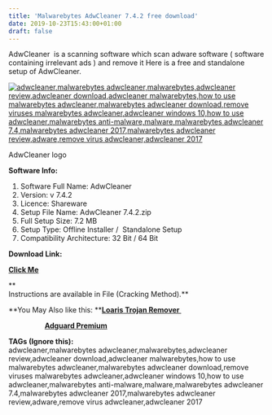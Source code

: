 ```yaml
---
title: 'Malwarebytes AdwCleaner 7.4.2 free download'
date: 2019-10-23T15:43:00+01:00
draft: false
---
```


AdwCleaner  is a scanning software which scan adware software ( software containing irrelevant ads ) and remove it Here is a free and standalone setup of AdwCleaner.  
  
  

[![adwcleaner,malwarebytes adwcleaner,malwarebytes,adwcleaner review,adwcleaner download,adwcleaner malwarebytes,how to use malwarebytes adwcleaner,malwarebytes adwcleaner download,remove viruses malwarebytes adwcleaner,adwcleaner windows 10,how to use adwcleaner,malwarebytes anti-malware,malware,malwarebytes adwcleaner 7.4,malwarebytes adwcleaner 2017,malwarebytes adwcleaner review,adware,remove virus adwcleaner,adwcleaner 2017](https://1.bp.blogspot.com/-RN5chXrF1sM/XbBl5bkIdeI/AAAAAAAAAmw/FW-CuNU6yFoKyEwP4s7zgQ8DtykYy4rtQCLcBGAsYHQ/s320/logo%2Bframe1.jpg "adwcleaner,malwarebytes adwcleaner,malwarebytes,adwcleaner review,adwcleaner download,adwcleaner malwarebytes,how to use malwarebytes adwcleaner,malwarebytes adwcleaner download,remove viruses malwarebytes adwcleaner,adwcleaner windows 10,how to use adwcleaner,malwarebytes anti-malware,malware,malwarebytes adwcleaner 7.4,malwarebytes adwcleaner 2017,malwarebytes adwcleaner review,adware,remove virus adwcleaner,adwcleaner 2017")](https://1.bp.blogspot.com/-RN5chXrF1sM/XbBl5bkIdeI/AAAAAAAAAmw/FW-CuNU6yFoKyEwP4s7zgQ8DtykYy4rtQCLcBGAsYHQ/s1600/logo%2Bframe1.jpg)

AdwCleaner logo

  

  

**Software Info:**

1.  Software Full Name: AdwCleaner 
2.  Version: v 7.4.2
3.  Licence: Shareware
4.  Setup File Name: AdwCleaner 7.4.2.zip
5.  Full Setup Size: 7.2 MB
6.  Setup Type: Offline Installer /  Standalone Setup
7.  Compatibility Architecture: 32 Bit / 64 Bit 

**Download Link:**

**[Click Me](https://mega.nz/#!UR1TDCwS!kuzC0bicEVaQQdROXGTEVcnFNqVF3y-PUOQzyB9wbKE)**  
  
**  
Instructions are available in File (Cracking Method).**  
  
  
  

**You May Also like this: ****[Loaris Trojan Remover ](https://pcappsstock.blogspot.com/2019/10/loaris-trojan-remover-3-latest-free-download-crack.html)**

                  [**Adguard Premium**](https://pcappsstock.blogspot.com/2019/10/adguard-premium-7-latest-nightly-final-free-download-crack.html)

  
  

  

**TAGs (Ignore this):**  
adwcleaner,malwarebytes adwcleaner,malwarebytes,adwcleaner review,adwcleaner download,adwcleaner malwarebytes,how to use malwarebytes adwcleaner,malwarebytes adwcleaner download,remove viruses malwarebytes adwcleaner,adwcleaner windows 10,how to use adwcleaner,malwarebytes anti-malware,malware,malwarebytes adwcleaner 7.4,malwarebytes adwcleaner 2017,malwarebytes adwcleaner review,adware,remove virus adwcleaner,adwcleaner 2017